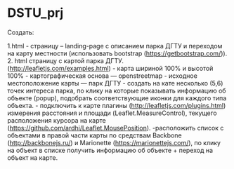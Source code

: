 # DSTU_prj
Cоздать:

1.html - страницу – landing-page с описанием парка ДГТУ и переходом на карту местности (использовать bootstrap (https://getbootstrap.com/)).
2. html страницу  c картой парка ДГТУ. (http://leafletjs.com/examples.html)
	- карта шириной 100% и высотой 100%
	- картографическая основа — openstreetmap
	- исходное местоположение карты — парк ДГТУ
	- создать на кате несколько (5,6) точек интереса парка, по клику на которые показывать информацию об объекте (popup), подобрать соответствующие иконки для каждого типа объекта.
	- подключить к карте плагины (http://leafletjs.com/plugins.html)  измерения расстояния и площади (Leaflet.MeasureControl), текущего расположения курсора на карте (https://github.com/ardhi/Leaflet.MousePosition).
	-расположить список с объектами в правой части карты по средствам Backbone (http://backbonejs.ru/) и Marionette (https://marionettejs.com/), по клику на объект в списке получить информацию об объекте + переход на объект на карте.

